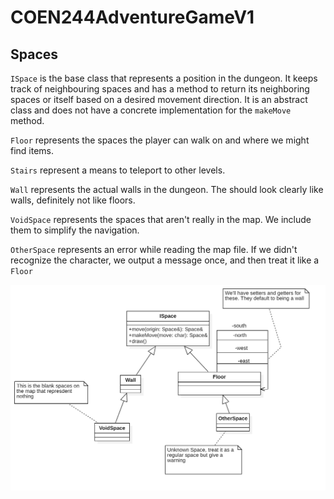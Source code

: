 # COEN244AdventureGameV1

## Spaces
`ISpace` is the base class that represents a position in the dungeon. It keeps track of neighbouring spaces and has a method to return its neighboring spaces or itself based on a desired movement direction. It is an abstract class and does not have a concrete implementation for the `makeMove` method.

`Floor` represents the spaces the player can walk on and where we might find items.

`Stairs` represent a means to teleport to other levels.

`Wall` represents the actual walls in the dungeon. The should look clearly like walls, definitely not like floors.

`VoidSpace` represents the spaces that aren't really in the map. We include them to simplify the navigation.

`OtherSpace` represents an error while reading the map file. If we didn't recognize the character, we output a message once, and then treat it like a `Floor`

<img src="https://raw.githubusercontent.com/ramou/COEN244AdventureGame/main/COEN244AdventureGameV1/Space.png" />

